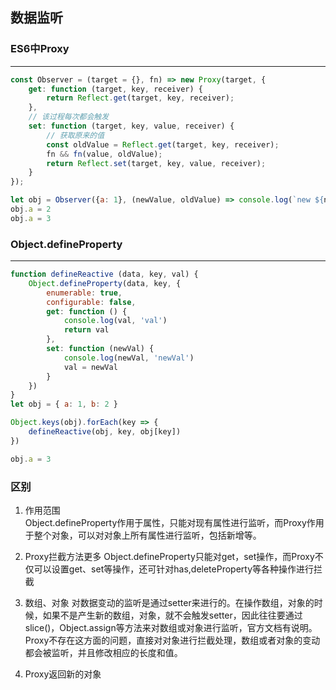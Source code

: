 ## 数据监听

### ES6中Proxy
---
```javascript
const Observer = (target = {}, fn) => new Proxy(target, {
    get: function (target, key, receiver) {
        return Reflect.get(target, key, receiver);
    },
    // 该过程每次都会触发
    set: function (target, key, value, receiver) {
        // 获取原来的值
        const oldValue = Reflect.get(target, key, receiver);
        fn && fn(value, oldValue);
        return Reflect.set(target, key, value, receiver);
    }
});

let obj = Observer({a: 1}, (newValue, oldValue) => console.log(`new ${newValue}  old ${oldValue}`))
obj.a = 2
obj.a = 3
```

### Object.defineProperty
---
```javascript
function defineReactive (data, key, val) {
    Object.defineProperty(data, key, {
        enumerable: true,
        configurable: false,
        get: function () {
            console.log(val, 'val')
            return val
        },
        set: function (newVal) {
            console.log(newVal, 'newVal')
            val = newVal
        }
    })
}
let obj = { a: 1, b: 2 }

Object.keys(obj).forEach(key => {
    defineReactive(obj, key, obj[key])
})

obj.a = 3
```

### 区别
1. 作用范围   
Object.defineProperty作用于属性，只能对现有属性进行监听，而Proxy作用于整个对象，可以对对象上所有属性进行监听，包括新增等。

2. Proxy拦截方法更多
Object.defineProperty只能对get，set操作，而Proxy不仅可以设置get、set等操作，还可针对has,deleteProperty等各种操作进行拦截

3. 数组、对象
对数据变动的监听是通过setter来进行的。在操作数组，对象的时候，如果不是产生新的数组，对象，就不会触发setter，因此往往要通过slice()，Object.assign等方法来对数组或对象进行监听，官方文档有说明。   
Proxy不存在这方面的问题，直接对对象进行拦截处理，数组或者对象的变动都会被监听，并且修改相应的长度和值。

4. Proxy返回新的对象

